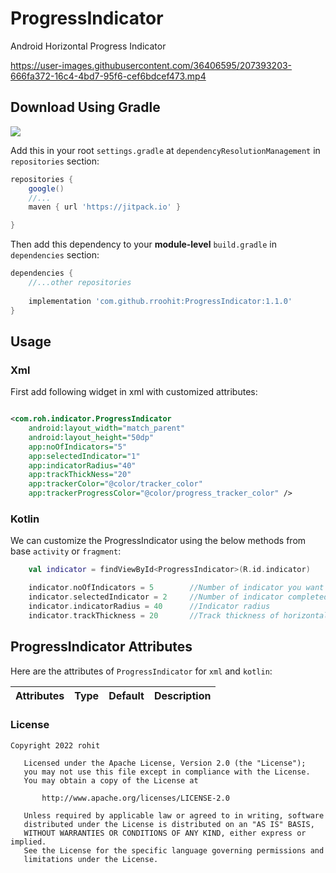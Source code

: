 # ProgressIndicator

Android Horizontal Progress Indicator

https://user-images.githubusercontent.com/36406595/207393203-666fa372-16c4-4bd7-95f6-cef6bdcef473.mp4

## Download Using Gradle

[![](https://jitpack.io/v/rroohit/ProgressIndicator.svg)](https://jitpack.io/#rroohit/ProgressIndicator)

Add this in your root `settings.gradle` at `dependencyResolutionManagement` in `repositories`
section:

```groovy
repositories {
    google()
    //...
    maven { url 'https://jitpack.io' }

}
```

Then add this dependency to your **module-level** `build.gradle` in `dependencies` section:

```groovy
dependencies {
    //...other repositories
    
    implementation 'com.github.rroohit:ProgressIndicator:1.1.0'
}
```

## Usage

### Xml

First add following widget in xml with customized attributes:

```xml

<com.roh.indicator.ProgressIndicator 
    android:layout_width="match_parent"
    android:layout_height="50dp" 
    app:noOfIndicators="5" 
    app:selectedIndicator="1"
    app:indicatorRadius="40" 
    app:trackThickNess="20" 
    app:trackerColor="@color/tracker_color"
    app:trackerProgressColor="@color/progress_tracker_color" />
```

### Kotlin

We can customize the ProgressIndicator using the below methods from base `activity` or `fragment`:

```kotlin
    val indicator = findViewById<ProgressIndicator>(R.id.indicator)

    indicator.noOfIndicators = 5        //Number of indicator you want show
    indicator.selectedIndicator = 2     //Number of indicator completed position
    indicator.indicatorRadius = 40      //Indicator radius
    indicator.trackThickness = 20       //Track thickness of horizontal progress bar
```

## ProgressIndicator Attributes

Here are the attributes of `ProgressIndicator` for `xml` and `kotlin`:

| Attributes   | Type   | Default  | Description   |
|--------------|--------|----------|---------------|


### License

```
Copyright 2022 rohit

   Licensed under the Apache License, Version 2.0 (the "License");
   you may not use this file except in compliance with the License.
   You may obtain a copy of the License at

       http://www.apache.org/licenses/LICENSE-2.0

   Unless required by applicable law or agreed to in writing, software
   distributed under the License is distributed on an "AS IS" BASIS,
   WITHOUT WARRANTIES OR CONDITIONS OF ANY KIND, either express or implied.
   See the License for the specific language governing permissions and
   limitations under the License.

```